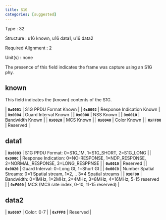 ```yaml
---
title: S1G
categories: [suggested]
---
```

Type
: 32 

Structure
: u16 known, u16 data1, u16 data2

Required Alignment
: 2

Unit(s)
: none

The presence of this field indicates the frame was capture using an S1G phy.

## known

This field indicates the (known) contents of the S1G.

| **`0x0001`** | S1G PPDU Format Known |
| **`0x0002`** | Response Indication Known |
| **`0x0004`** | Guard Interval Known |
| **`0x0008`** | NSS Known | 
| **`0x0010`** | Bandwidth Known |
| **`0x0020`** | MCS Known |
| **`0x0040`** | Color Known |
| **`0xFF80`** | Reserved |

## data1

| **`0x0003`** | S1G PPDU Format: 0=S1G_1M, 1=S1G_SHORT, 2=S1G_LONG |
| **`0x000C`** | Response Indication: 0=NO-RESPONSE, 1=NDP_RESPONSE, 2=NORMAL_RESPONSE, 3=LONG_RESPPNSE |
| **`0x0010`** | Reserved |
| **`0x0020`** | Guard Interval: 0=Long GI, 1=Short GI |
| **`0x00C0`** | Number Spatial Streams: 0=1 Spatial stream, 1=2, .. 3=4 Spatial streams |
| **`0x0F00`** | Bandwidth: 0=1MHz, 1=2MHz, 2=4MHz, 3=8MHz, 4=16MHz, 5-15 reserved |
| **`0xF000`** | MCS (MCS rate index, 0-10, 11-15 reserved) |

## data2

| **`0x0007`** | Color: 0-7 |
| **`0xFFF8`** | Reserved |
